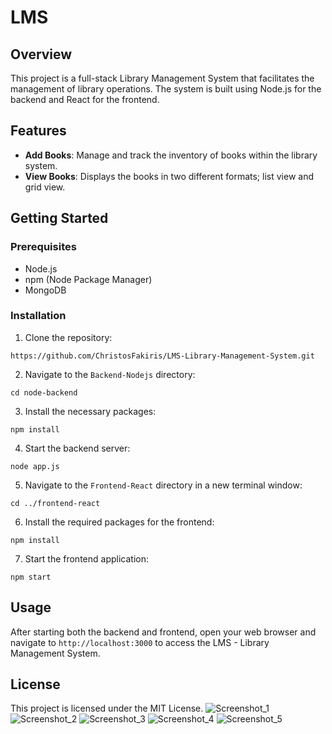 # LMS

## Overview
This project is a full-stack Library Management System that facilitates the management of library operations. The system is built using Node.js for the backend and React for the frontend.

## Features
- **Add Books**: Manage and track the inventory of books within the library system.
- **View Books**: Displays the books in two different formats; list view and grid view. 
  
## Getting Started


### Prerequisites
- Node.js
- npm (Node Package Manager)
- MongoDB

### Installation
1. Clone the repository:
```[
https://github.com/ChristosFakiris/LMS-Library-Management-System.git
```
2. Navigate to the `Backend-Nodejs` directory:
```
cd node-backend
```
3. Install the necessary packages:
```
npm install
```
4. Start the backend server:
```
node app.js
```
5. Navigate to the `Frontend-React` directory in a new terminal window:
```
cd ../frontend-react
```
6. Install the required packages for the frontend:
```
npm install
```
7. Start the frontend application:
```
npm start
```

## Usage
After starting both the backend and frontend, open your web browser and navigate to `http://localhost:3000` to access the LMS - Library Management System.


## License
This project is licensed under the MIT License.
![Screenshot_1](https://github.com/user-attachments/assets/3d3b8eb2-2c54-4170-8f76-51324f282c05)
![Screenshot_2](https://github.com/user-attachments/assets/1cb73fc6-c4d2-4152-a7bb-6a95541176be)
![Screenshot_3](https://github.com/user-attachments/assets/24c354b8-ad35-46d9-8332-52748fd75824)
![Screenshot_4](https://github.com/user-attachments/assets/fa14c461-98e2-46c7-818f-8f7d5ef42abc)
![Screenshot_5](https://github.com/user-attachments/assets/8669d8de-8473-49f6-9fd7-4c8856b3067c)






